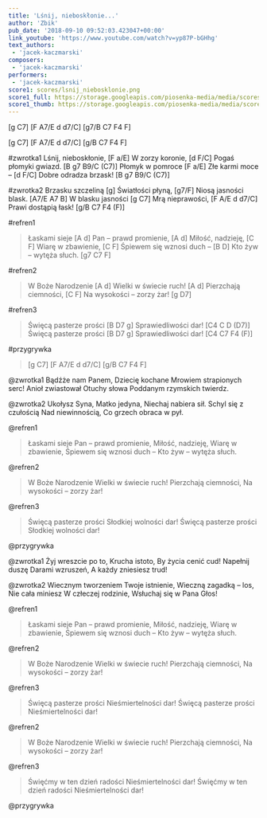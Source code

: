 ```yaml
---
title: 'Lśnij, nieboskłonie...'
author: 'Zbik'
pub_date: '2018-09-10 09:52:03.423047+00:00'
link_youtube: 'https://www.youtube.com/watch?v=yp87P-bGHhg'
text_authors:
 - 'jacek-kaczmarski'
composers:
 - 'jacek-kaczmarski'
performers:
 - 'jacek-kaczmarski'
score1: scores/lsnij_niebosklonie.png
score1_full: https://storage.googleapis.com/piosenka-media/media/scores/lsnij_niebosklonie.png
score1_thumb: https://storage.googleapis.com/piosenka-media/media/scores/lsnij_niebosklonie.png.180x0_q85_upscale.png
---
```


[g C7]
[F A7/E d d7/C]
[g7/B C7 F4 F]

[g C7]
[F A7/E d d7/C]
[g/B C7 F4 F]

#zwrotka1
Lśnij, nieboskłonie, [F a/E]
W zorzy koronie, [d F/C]
Pogaś płomyki gwiazd. [B g7 B9/C (C7)]
Płomyk w pomroce [F a/E]
Złe karmi moce – [d F/C]
Dobre odradza brzask! [B g7 B9/C (C7)]

#zwrotka2
Brzasku szczeliną [g]
Światłości płyną, [g7/F]
Niosą jasności blask. [A7/E A7 B]
W blasku jasności [g C7]
Mrą nieprawości, [F A/E d d7/C]
Prawi dostąpią łask! [g/B C7 F4 (F)]

#refren1
>Łaskami sieje [A d]
>Pan – prawd promienie, [A d]
>Miłość, nadzieję, [C F]
>Wiarę w zbawienie, [C F]
>Śpiewem się wznosi duch – [B D]
>Kto żyw – wytęża słuch. [g7 C7 F]

#refren2
>W Boże Narodzenie [A d]
>Wielki w świecie ruch! [A d]
>Pierzchają ciemności, [C F]
>Na wysokości – zorzy żar! [g D7]

#refren3
>Święcą pasterze prości [B D7 g]
>Sprawiedliwości dar! [C4 C D (D7)]
>Święcą pasterze prości [B D7 g]
>Sprawiedliwości dar! [C4 C7 F4 (F)]

#przygrywka
> [g C7]
> [F A7/E d d7/C]
> [g/B C7 F4 F]

@zwrotka1
Bądźże nam Panem,
Dziecię kochane
Mrowiem strapionych serc!
Anioł zwiastował
Otuchy słowa
Poddanym rzymskich twierdz.

@zwrotka2
Ukołysz Syna,
Matko jedyna,
Niechaj nabiera sił.
Schyl się z czułością
Nad niewinnością,
Co grzech obraca w pył.

@refren1
>Łaskami sieje
>Pan – prawd promienie,
>Miłość, nadzieję,
>Wiarę w zbawienie,
>Śpiewem się wznosi duch –
>Kto żyw – wytęża słuch.

@refren2
>W Boże Narodzenie
>Wielki w świecie ruch!
>Pierzchają ciemności,
>Na wysokości – zorzy żar!

@refren3
>Święcą pasterze prości
>Słodkiej wolności dar!
>Święcą pasterze prości
>Słodkiej wolności dar!

@przygrywka
> 
> 
> 

@zwrotka1
Żyj wreszcie po to,
Krucha istoto,
By życia cenić cud!
Napełnij duszę
Darami wzruszeń,
A każdy zniesiesz trud!

@zwrotka2
Wiecznym tworzeniem
Twoje istnienie,
Wieczną zagadką – los,
Nie cała miniesz
W człeczej rodzinie,
Wsłuchaj się w Pana Głos!

@refren1
>Łaskami sieje
>Pan – prawd promienie,
>Miłość, nadzieję,
>Wiarę w zbawienie,
>Śpiewem się wznosi duch –
>Kto żyw – wytęża słuch.

@refren2
>W Boże Narodzenie
>Wielki w świecie ruch!
>Pierzchają ciemności,
>Na wysokości – zorzy żar!

@refren3
>Święcą pasterze prości
>Nieśmiertelności dar!
>Święcą pasterze prości
>Nieśmiertelności dar!

@refren2
>W Boże Narodzenie
>Wielki w świecie ruch!
>Pierzchają ciemności,
>Na wysokości – zorzy żar!

@refren3
>Święćmy w ten dzień radości
>Nieśmiertelności dar!
>Święćmy w ten dzień radości
>Nieśmiertelności dar!

@przygrywka
> 
> 
>